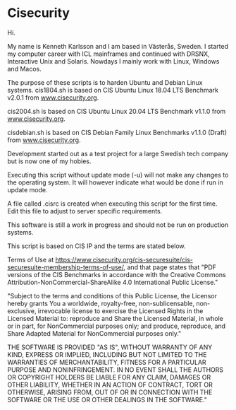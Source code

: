 # Cisecurity

Hi.

My name is Kenneth Karlsson and I am based in Västerås, Sweden.
I started my computer career with ICL mainframes and continued with DRSNX, Interactive Unix and Solaris.
Nowdays I mainly work with Linux, Windows and Macos.

The purpose of these scripts is to harden Ubuntu and Debian Linux systems.
cis1804.sh is based on CIS Ubuntu Linux 18.04 LTS Benchmark v2.0.1 from www.cisecurity.org.

cis2004.sh is based on CIS Ubuntu Linux 20.04 LTS Benchmark v1.1.0 from www.cisecurity.org.

cisdebian.sh is based on CIS Debian Family Linux Benchmarks v1.1.0 (Draft) from www.cisecurity.org.

Development started out as a test project for a large Swedish tech company but is now one of my hobies.

Executing this script without update mode (-u) will not make any changes to the operating system.
It will however indicate what would be done if run in update mode.

A file called .cisrc is created when executing this script for the first time.
Edit this file to adjust to server specific requirements.

This software is still a work in progress and should not be run on production systems.

This script is based on CIS IP and the terms are stated below.

Terms of Use at https://www.cisecurity.org/cis-securesuite/cis-securesuite-membership-terms-of-use/, and that page states that "PDF versions of the CIS Benchmarks in accordance with the Creative Commons Attribution-NonCommercial-ShareAlike 4.0 International Public License."

"Subject to the terms and conditions of this Public License, the Licensor hereby grants You a worldwide, royalty-free, non-sublicensable, non-exclusive, irrevocable license to exercise the Licensed Rights in the Licensed Material to: reproduce and Share the Licensed Material, in whole or in part, for NonCommercial purposes only; and produce, reproduce, and Share Adapted Material for NonCommercial purposes only."


THE SOFTWARE IS PROVIDED "AS IS", WITHOUT WARRANTY OF ANY KIND, EXPRESS OR
IMPLIED, INCLUDING BUT NOT LIMITED TO THE WARRANTIES OF MERCHANTABILITY,
FITNESS FOR A PARTICULAR PURPOSE AND NONINFRINGEMENT. IN NO EVENT SHALL THE
AUTHORS OR COPYRIGHT HOLDERS BE LIABLE FOR ANY CLAIM, DAMAGES OR OTHER
LIABILITY, WHETHER IN AN ACTION OF CONTRACT, TORT OR OTHERWISE, ARISING FROM,
OUT OF OR IN CONNECTION WITH THE SOFTWARE OR THE USE OR OTHER DEALINGS IN THE
SOFTWARE."
